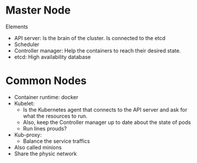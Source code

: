 # Master Node
Elements
- API server: Is the brain of the cluster. Is connected to the etcd
- Scheduler
- Controller manager: Help the containers to reach their desired state.
- etcd: High availability database

# Common Nodes
- Container runtime: docker
- Kubelet:
    - Is the Kubernetes agent that connects to the API server and ask for what the resources to run.
    - Also, keep the Controller manager up to date about the state of pods
    - Run lines prouds?
- Kub-proxy:
    - Balance the service traffics
- Also called minions
- Share the physic network